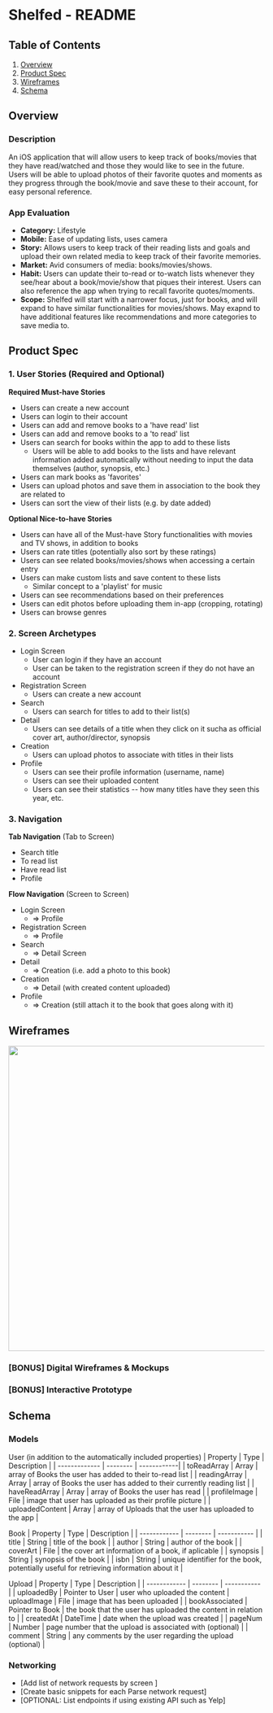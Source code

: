 # Shelfed - README

## Table of Contents
1. [Overview](#Overview)
1. [Product Spec](#Product-Spec)
1. [Wireframes](#Wireframes)
2. [Schema](#Schema)

## Overview
### Description
An iOS application that will allow users to keep track of books/movies that they have read/watched and those they would like to see in the future. Users will be able to upload photos of their favorite quotes and moments as they progress through the book/movie and save these to their account, for easy personal reference.

### App Evaluation
- **Category:** Lifestyle
- **Mobile:** Ease of updating lists, uses camera
- **Story:** Allows users to keep track of their reading lists and goals and upload their own related media to keep track of their favorite memories.
- **Market:** Avid consumers of media: books/movies/shows.
- **Habit:** Users can update their to-read or to-watch lists whenever they see/hear about a book/movie/show that piques their interest. Users can also reference the app when trying to recall favorite quotes/moments.
- **Scope:** Shelfed will start with a narrower focus, just for books, and will expand to have similar functionalities for movies/shows. May exapnd to have additional features like recommendations and more categories to save media to.

## Product Spec

### 1. User Stories (Required and Optional)

**Required Must-have Stories**

* Users can create a new account
* Users can login to their account
* Users can add and remove books to a 'have read' list
* Users can add and remove books to a 'to read' list
* Users can search for books within the app to add to these lists
    * Users will be able to add books to the lists and have relevant information added automatically without needing to input the data themselves (author, synopsis, etc.)
* Users can mark books as 'favorites'
* Users can upload photos and save them in association to the book they are related to
* Users can sort the view of their lists (e.g. by date added)

**Optional Nice-to-have Stories**

* Users can have all of the Must-have Story functionalities with movies and TV shows, in addition to books
* Users can rate titles (potentially also sort by these ratings)
* Users can see related books/movies/shows when accessing a certain entry
* Users can make custom lists and save content to these lists
    * Similar concept to a 'playlist' for music
* Users can see recommendations based on their preferences
* Users can edit photos before uploading them in-app (cropping, rotating)
* Users can browse genres

### 2. Screen Archetypes

* Login Screen
   * User can login if they have an account
   * User can be taken to the registration screen if they do not have an account
* Registration Screen
   * Users can create a new account
* Search
    * Users can search for titles to add to their list(s)
* Detail
    * Users can see details of a title when they click on it sucha as official cover art, author/director, synopsis
* Creation
    * Users can upload photos to associate with titles in their lists
* Profile
    * Users can see their profile information (username, name)
    * Users can see their uploaded content
    * Users can see their statistics -- how many titles have they seen this year, etc.

### 3. Navigation

**Tab Navigation** (Tab to Screen)

* Search title
* To read list
* Have read list
* Profile

**Flow Navigation** (Screen to Screen)

* Login Screen
    * => Profile
* Registration Screen
    * => Profile
* Search
    * => Detail Screen
* Detail
    * => Creation (i.e. add a photo to this book)
* Creation
    * => Detail (with created content uploaded)
* Profile
    * => Creation (still attach it to the book that goes along with it)

## Wireframes
<img src="https://i.imgur.com/NUAmMzk.jpg" width=600>

### [BONUS] Digital Wireframes & Mockups

### [BONUS] Interactive Prototype

## Schema 
### Models
User (in addition to the automatically included properties)
 | Property        | Type     | Description |
 | -------------   | -------- | ------------|
 | toReadArray     | Array    | array of Books the user has added to their to-read list |
 | readingArray    | Array    | array of Books the user has added to their currently reading list |
 | haveReadArray   | Array    | array of Books the user has read |
 | profileImage    | File     | image that user has uploaded as their profile picture |
 | uploadedContent | Array    | array of Uploads that the user has uploaded to the app |
 
 Book
 | Property        | Type     | Description |
 | ------------    | -------- | ----------- |
 | title           | String   | title of the book |
 | author          | String   | author of the book |
 | coverArt        | File     | the cover art information of a book, if aplicable |
 | synopsis        | String   | synopsis of the book |
 | isbn            | String   | unique identifier for the book, potentially useful for retrieving information about it |
 
 Upload
 | Property        | Type     | Description |
 | ------------    | -------- | ----------- |
 | uploadedBy      | Pointer to User | user who uploaded the content
 | uploadImage     | File     | image that has been uploaded |
 | bookAssociated  | Pointer to Book | the book that the user has uploaded the content in relation to |
 | createdAt       | DateTime | date when the upload was created |
 | pageNum         | Number   | page number that the upload is associated with (optional) |
 | comment         | String   | any comments by the user regarding the upload (optional) |
 
### Networking
- [Add list of network requests by screen ]
- [Create basic snippets for each Parse network request]
- [OPTIONAL: List endpoints if using existing API such as Yelp]
